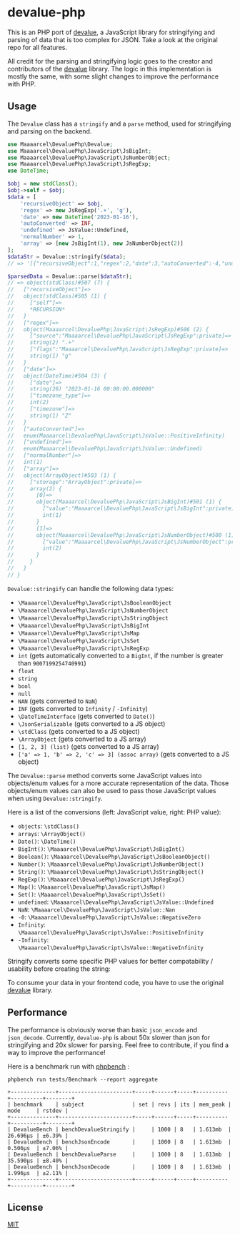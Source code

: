 # devalue-php

This is an PHP port of [devalue](https://github.com/Rich-Harris/devalue), a JavaScript library for stringifying and
parsing of data that is too complex for JSON. Take a look at the original repo for all features.

All credit for the parsing and stringifying logic goes to the creator and contributors of
the [devalue](https://github.com/Rich-Harris/devalue) library. The logic in this implementation is mostly the same, with
some slight changes to improve the performance with PHP.

## Usage

The `Devalue` class has a `stringify` and a `parse` method, used for stringifying and parsing on the backend.

```php
use Maaaarcel\DevaluePhp\Devalue;
use Maaaarcel\DevaluePhp\JavaScript\JsBigInt;
use Maaaarcel\DevaluePhp\JavaScript\JsNumberObject;
use Maaaarcel\DevaluePhp\JavaScript\JsRegExp;
use DateTime;

$obj = new stdClass();
$obj->self = $obj;
$data = [
    'recursiveObject' => $obj,
    'regex' => new JsRegExp('.+', 'g'),
    'date' => new DateTime('2023-01-16'),
    'autoConverted' => INF,
    'undefined' => JsValue::Undefined,
    'normalNumber' => 1,
    'array' => [new JsBigInt(1), new JsNumberObject(2)]
];
$dataStr = Devalue::stringify($data);
// => '[{"recursiveObject":1,"regex":2,"date":3,"autoConverted":-4,"undefined":-1,"normalNumber":4,"array":5},{"self":1},["RegExp",".+","g"],["Date","2023-01-16T00:00:00.000Z"],1,[6,7],["BigInt","1"],["Object",2]]'

$parsedData = Devalue::parse($dataStr);
// => object(stdClass)#507 (7) {
//   ["recursiveObject"]=>
//   object(stdClass)#505 (1) {
//     ["self"]=>
//     *RECURSION*
//   }
//   ["regex"]=>
//   object(Maaaarcel\DevaluePhp\JavaScript\JsRegExp)#506 (2) {
//     ["source":"Maaaarcel\DevaluePhp\JavaScript\JsRegExp":private]=>
//     string(2) ".+"
//     ["flags":"Maaaarcel\DevaluePhp\JavaScript\JsRegExp":private]=>
//     string(1) "g"
//   }
//   ["date"]=>
//   object(DateTime)#504 (3) {
//     ["date"]=>
//     string(26) "2023-01-16 00:00:00.000000"
//     ["timezone_type"]=>
//     int(2)
//     ["timezone"]=>
//     string(1) "Z"
//   }
//   ["autoConverted"]=>
//   enum(Maaaarcel\DevaluePhp\JavaScript\JsValue::PositiveInfinity)
//   ["undefined"]=>
//   enum(Maaaarcel\DevaluePhp\JavaScript\JsValue::Undefined)
//   ["normalNumber"]=>
//   int(1)
//   ["array"]=>
//   object(ArrayObject)#503 (1) {
//     ["storage":"ArrayObject":private]=>
//     array(2) {
//       [0]=>
//       object(Maaaarcel\DevaluePhp\JavaScript\JsBigInt)#501 (1) {
//         ["value":"Maaaarcel\DevaluePhp\JavaScript\JsBigInt":private]=>
//         int(1)
//       }
//       [1]=>
//       object(Maaaarcel\DevaluePhp\JavaScript\JsNumberObject)#500 (1) {
//         ["value":"Maaaarcel\DevaluePhp\JavaScript\JsNumberObject":private]=>
//         int(2)
//       }
//     }
//   }
// }
```

`Devalue::stringify` can handle the following data types:

- `\Maaaarcel\DevaluePhp\JavaScript\JsBooleanObject`
- `\Maaaarcel\DevaluePhp\JavaScript\JsNumberObject`
- `\Maaaarcel\DevaluePhp\JavaScript\JsStringObject`
- `\Maaaarcel\DevaluePhp\JavaScript\JsBigInt`
- `\Maaaarcel\DevaluePhp\JavaScript\JsMap`
- `\Maaaarcel\DevaluePhp\JavaScript\JsSet`
- `\Maaaarcel\DevaluePhp\JavaScript\JsRegExp`
- `int` (gets automatically converted to a `BigInt`, if the number is greater than `9007199254740991`)
- `float`
- `string`
- `bool`
- `null`
- `NAN` (gets converted to `NaN`)
- `INF` (gets converted to `Infinity` / `-Infinity`)
- `\DateTimeInterface` (gets converted to `Date()`)
- `\JsonSerializable` (gets converted to a JS object)
- `\stdClass` (gets converted to a JS object)
- `\ArrayObject` (gets converted to a JS array)
- `[1, 2, 3] (list)` (gets converted to a JS array)
- `['a' => 1, 'b' => 2, 'c' => 3] (assoc array)` (gets converted to a JS object)

The `Devalue::parse` method converts some JavaScript values into objects/enum values for a more accurate representation
of the data. Those objects/enum values can also be used to pass those JavaScript values when using `Devalue::stringify`.

Here is a list of the conversions (left: JavaScript value, right: PHP value):

- `objects`: `\stdClass()`
- `arrays`: `\ArrayObject()`
- `Date()`: `\DateTime()`
- `BigInt()`: `\Maaaarcel\DevaluePhp\JavaScript\JsBigInt()`
- `Boolean()`: `\Maaaarcel\DevaluePhp\JavaScript\JsBooleanObject()`
- `Number()`: `\Maaaarcel\DevaluePhp\JavaScript\JsNumberObject()`
- `String()`: `\Maaaarcel\DevaluePhp\JavaScript\JsStringObject()`
- `RegExp()`: `\Maaaarcel\DevaluePhp\JavaScript\JsRegExp()`
- `Map()`: `\Maaaarcel\DevaluePhp\JavaScript\JsMap()`
- `Set()`: `\Maaaarcel\DevaluePhp\JavaScript\JsSet()`
- `undefined`: `\Maaaarcel\DevaluePhp\JavaScript\JsValue::Undefined`
- `NaN`: `\Maaaarcel\DevaluePhp\JavaScript\JsValue::Nan`
- `-0`: `\Maaaarcel\DevaluePhp\JavaScript\JsValue::NegativeZero`
- `Infinity`: `\Maaaarcel\DevaluePhp\JavaScript\JsValue::PositiveInfinity`
- `-Infinity`: `\Maaaarcel\DevaluePhp\JavaScript\JsValue::NegativeInfinity`

Stringify converts some specific PHP values for better compatability / usability before creating the string:

To consume your data in your frontend code, you have to use the
original [devalue](https://github.com/Rich-Harris/devalue) library.

## Performance

The performance is obviously worse than basic `json_encode` and `json_decode`. Currently, `devalue-php` is about 50x
slower than json for stringifying and 20x slower for parsing. Feel free to contribute, if you find a way to improve the
performance!

Here is a benchmark run with [phpbench](https://github.com/phpbench/phpbench) :

`phpbench run tests/Benchmark --report aggregate`

```
+--------------+-----------------------+-----+------+-----+----------+----------+--------+
| benchmark    | subject               | set | revs | its | mem_peak | mode     | rstdev |
+--------------+-----------------------+-----+------+-----+----------+----------+--------+
| DevalueBench | benchDevalueStringify |     | 1000 | 8   | 1.613mb  | 26.696μs | ±6.39% |
| DevalueBench | benchJsonEncode       |     | 1000 | 8   | 1.613mb  | 0.506μs  | ±7.06% |
| DevalueBench | benchDevalueParse     |     | 1000 | 8   | 1.613mb  | 35.590μs | ±8.40% |
| DevalueBench | benchJsonDecode       |     | 1000 | 8   | 1.613mb  | 1.996μs  | ±2.11% |
+--------------+-----------------------+-----+------+-----+----------+----------+--------+
```

## License

[MIT](./LICENSE)